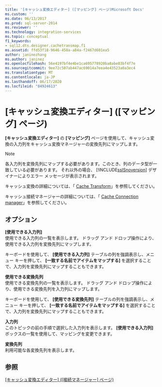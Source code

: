 ```yaml
---
title: '[キャッシュ変換エディター] ([マッピング] ページ)Microsoft Docs'
ms.custom: ''
ms.date: 06/13/2017
ms.prod: sql-server-2014
ms.reviewer: ''
ms.technology: integration-services
ms.topic: conceptual
f1_keywords:
- sql12.dts.designer.cachetransmap.f1
ms.assetid: ffd53f18-9646-458a-a84a-f2467d601ea5
author: janinezhang
ms.author: janinez
ms.openlocfilehash: 56e4197bf4e4be1ca695778920ba8abe03bf4f7e
ms.sourcegitcommit: 9ee72c507ab447ac69014a7eea4e43523a0a3ec4
ms.translationtype: MT
ms.contentlocale: ja-JP
ms.lasthandoff: 06/17/2020
ms.locfileid: "84924613"
---
```

# <a name="cache-transformation-editor-mappings-page"></a>[キャッシュ変換エディター] ([マッピング] ページ)
  **[キャッシュ変換エディター]** の **[マッピング]** ページを使用して、キャッシュ変換の入力列をキャッシュ変換マネージャーの変換先列にマップします。  
  
> [!NOTE]  
>  各入力列を変換先列にマップする必要があります。このとき、列のデータ型が一致している必要があります。 それ以外の場合、 [!INCLUDE[ssISnoversion](../includes/ssisnoversion-md.md)] デザイナーによりエラー メッセージが表示されます。  
  
 キャッシュ変換の詳細については、「 [Cache Transform](data-flow/transformations/cache-transform.md)」を参照してください。  
  
 キャッシュ接続マネージャーの詳細については、「 [Cache Connection manager](connection-manager/cache-connection-manager.md)」を参照してください。  
  
## <a name="options"></a>オプション  
 **[使用できる入力列]**  
 使用できる入力列の一覧を表示します。 ドラッグ アンド ドロップ操作により、使用できる入力列を変換先列にマップします。  
  
 キーボードを使用して、 **[使用できる入力列]** テーブルの列を強調表示し、メニュー キーを押して、 **[一致する名前でアイテムをマップする]** を選択することで、入力列を変換先列にマップすることもできます。  
  
 **使用できる変換先列**  
 使用できる変換先列の一覧を表示します。 ドラッグ アンド ドロップ操作により、使用できる変換先列を入力列にマップします。  
  
 キーボードを使用して、 **[使用できる変換先列]** テーブルの列を強調表示し、メニュー キーを押して、 **[一致する名前でアイテムをマップする]** を選択することで、入力列を変換先列にマップすることもできます。  
  
 **入力列**  
 このトピックの前の手順で選択した入力列を表示します。 **[使用できる入力列]** ボックスの一覧を使用して、マッピングを変更できます。  
  
 **変換先列**  
 利用可能な各変換先列を表示します。  
  
## <a name="see-also"></a>参照  
 [[キャッシュ変換エディター] &#40;[接続マネージャー] ページ&#41;](../../2014/integration-services/cache-transformation-editor-connection-manager-page.md)  
  
  
